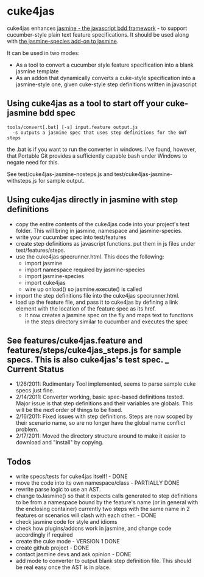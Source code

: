 cuke4jas
=========
cuke4jas enhances [jasmine - the javascript bdd framework](http://pivotal.github.com/jasmine/) - to support cucumber-style plain text feature specifications. It should be used along with [the jasmine-species add-on to jasmine](http://rudylattae.github.com/jasmine-species/).

It can be used in two modes:

- As a tool to convert a cucumber style feature specification into a blank jasmine template
- As an addon that dynamically converts a cuke-style specification into a jasmine-style one, given cuke-style step definitions written in javascript

Using cuke4jas as a tool to start off your cuke-jasmine bdd spec
---------------------------------------------------------------
    tools/convert[.bat] [-s] input.feature output.js
      -s outputs a jasmine spec that uses step definitions for the GWT steps
    
the .bat is if you want to run the converter in windows. I've found, however, that Portable Git provides a sufficiently capable bash under Windows to negate need for this.

See test/cuke4jas-jasmine-nosteps.js and test/cuke4jas-jasmine-withsteps.js for sample output.
    
Using cuke4jas directly in jasmine with step definitions
----------------------------------------------------------
* copy the entire contents of the cuke4jas code into your project's test folder. This will bring in jasmine, namespace and jasmine-species.
* write your cucumber spec into test/features
* create step definitions as javascript functions. put them in js files under test/features/steps.
* use the cuke4jas specrunner.html. This does the following:
  * import jasmine
  * import namespace required by jasmine-species
  * import jasmine-species
  * import cuke4jas
  * wire up onload() so jasmine.execute() is called
* import the step definitions file into the cuke4jas specrunner.html.
* load up the feature file, and pass it to cuke4jas by defining a link element with the location of the feature spec as its href. 
  * it now creates a jasmine spec on the fly and maps text to functions in the steps directory similar to cucumber and executes the spec

See features/cuke4jas.feature and features/steps/cuke4jas_steps.js for sample specs. This is also cuke4jas's test spec.
_
Current Status
--------------
- 1/26/2011: Rudimentary Tool implemented, seems to parse sample cuke specs just fine.
- 2/14/2011: Converter working, basic spec-based definitions tested. Major issue is that step definitions and their variables are globals. This will be the next order of things to be fixed.
- 2/16/2011: Fixed issues with step definitions. Steps are now scoped by their scenario name, so are no longer have the global name conflict problem.
- 2/17/2011: Moved the directory structure around to make it easier to download and "install" by copying.

Todos
-----
* write specs/tests for cuke4jas itself! - DONE
* move the code into its own namespace/class - PARTIALLY DONE
* rewrite parse logic to use an AST.
* change toJasmine() so that it expects calls generated to step definitions to be from a namespace bound by the feature's name (or in general with the enclosing container)
  currently two steps with the same name in 2 features or scenarios will clash with each other. - DONE
* check jasmine code for style and idioms
* check how plugins/addons work in jasmine, and change code accordingly if required
* create the cuke mode  - VERSION 1 DONE
* create github project - DONE
* contact jasmine devs and ask opinion - DONE
* add mode to converter to output blank step definition file. This should be real easy once the AST is in place.